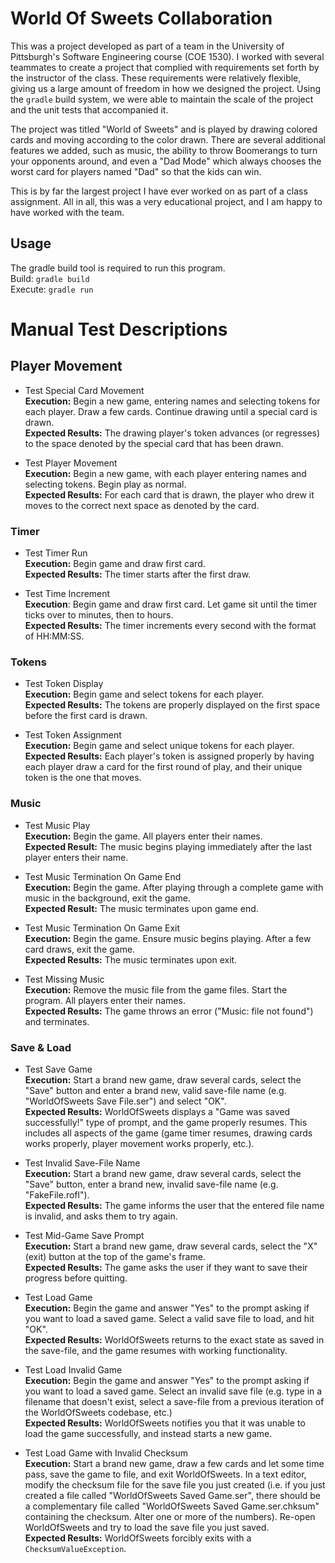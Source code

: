 # World Of Sweets Collaboration
This was a project developed as part of a team in the University of Pittsburgh's Software Engineering course (COE 1530).  I worked with several teammates to create a project that complied with requirements set forth by the instructor of the class.  These requirements were relatively flexible, giving us a large amount of freedom in how we designed the project.  Using the `gradle` build system, we were able to maintain the scale of the project and the unit tests that accompanied it.  

The project was titled "World of Sweets" and is played by drawing colored cards and moving according to the color drawn.  There are several additional features we added, such as music, the ability to throw Boomerangs to turn your opponents around, and even a "Dad Mode" which always chooses the worst card for players named "Dad" so that the kids can win. 

 This is by far the largest project I have ever worked on as part of a class assignment.  All in all, this was a very educational project, and I am happy to have worked with the team.  

## Usage    
The gradle build tool is required to run this program.  
Build: `gradle build`  
Execute:  `gradle run`

# Manual Test Descriptions  
## Player Movement  
 * Test Special Card Movement  
 **Execution:** Begin a new game, entering names and selecting tokens for each player.  Draw a few cards.  Continue drawing until a special card is drawn.  
 **Expected Results:** The drawing player's token advances (or regresses) to the space denoted by the special card that has been drawn.  

 * Test Player Movement  
 **Execution:** Begin a new game, with each player entering names and selecting tokens.  Begin play as normal.  
 **Expected Results:** For each card that is drawn, the player who drew it moves to the correct next space as denoted by the card.  

### Timer
 *  Test Timer Run  
 **Execution:**  Begin game and draw first card.  
 **Expected Results:** The timer starts after the first draw.  

 *  Test Time Increment  
 **Execution**: Begin game and draw first card.  Let game sit until the timer ticks over to minutes, then to hours.  
 **Expected Results:** The timer increments every second with the format of HH:MM:SS.

### Tokens
 *  Test Token Display  
 **Execution:** Begin game and select tokens for each player.  
 **Expected Results:** The tokens are properly displayed on the first space before the first card is drawn.

 * Test Token Assignment  
 **Execution:** Begin game and select unique tokens for each player.  
 **Expected Results:** Each player's token is assigned properly by having each player draw a card for the first round of play, and their unique token is the one that moves.

### Music
 *  Test Music Play  
 **Execution:** Begin the game. All players enter their names.  
 **Expected Result:** The music begins playing immediately after the last player enters their name.

 *  Test Music Termination On Game End  
 **Execution:** Begin the game. After playing through a complete game with music in the background, exit the game.  
 **Expected Result:** The music terminates upon game end.  

 *  Test Music Termination On Game Exit  
 **Execution:** Begin the game.  Ensure music begins playing.  After a few card draws, exit the game.  
 **Expected Results:** The music terminates upon exit.  

 *  Test Missing Music  
 **Execution:** Remove the music file from the game files.  Start the program.  All players enter their names.  
 **Expected Results:** The game throws an error ("Music: file not found") and terminates.

### Save & Load
 *  Test Save Game  
 **Execution:** Start a brand new game, draw several cards, select the "Save" button and enter a brand new, valid save-file name (e.g. "WorldOfSweets Save File.ser") and select "OK".  
 **Expected Results:** WorldOfSweets displays a "Game was saved successfully!" type of prompt, and the game properly resumes. This includes all aspects of the game (game timer resumes, drawing cards works properly, player movement works properly, etc.).  

 *  Test Invalid Save-File Name  
 **Execution:** Start a brand new game, draw several cards, select the "Save" button, enter a brand new, invalid save-file name (e.g. "FakeFile.rofl").  
 **Expected Results:** The game informs the user that the entered file name is invalid, and asks them to try again.  

 *  Test Mid-Game Save Prompt  
 **Execution:** Start a brand new game, draw several cards, select the "X" (exit) button at the top of the game's frame.  
 **Expected Results:** The game asks the user if they want to save their progress before quitting.

 *  Test Load Game  
  **Execution:** Begin the game and answer "Yes" to the prompt asking if you want to load a saved game.  Select a valid save file to load, and hit "OK".  
  **Expected Results:** WorldOfSweets returns to the exact state as saved in the save-file, and the game resumes with working functionality.

 *  Test Load Invalid Game  
 **Execution:** Begin the game and answer "Yes" to the prompt asking if you want to load a saved game.  Select an invalid save file (e.g. type in a filename that doesn't exist, select a save-file from a previous iteration of the WorldOfSweets codebase, etc.)  
 **Expected Results:** WorldOfSweets notifies you that it was unable to load the game successfully, and instead starts a new game.


 *  Test Load Game with Invalid Checksum  
 **Execution:** Start a brand new game, draw a few cards and let some time pass, save the game to file, and exit WorldOfSweets. In a text editor, modify the checksum file for the save file you just created (i.e. if you just created a file called "WorldOfSweets Saved Game.ser", there should be a complementary file called "WorldOfSweets Saved Game.ser.chksum" containing the checksum. Alter one or more of the numbers). Re-open WorldOfSweets and try to load the save file you just saved.  
 **Expected Results:** WorldOfSweets forcibly exits with a `ChecksumValueException`.
